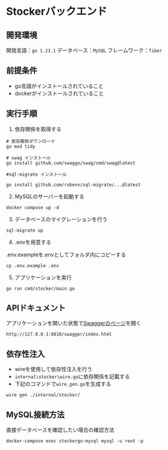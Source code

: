 # Stockerバックエンド

## 開発環境

開発言語：`go 1.23.1`
データベース：`MySQL`
フレームワーク：`fiber`

## 前提条件

- go言語がインストールされていること
- dockerがインストールされていること

## 実行手順

1. 依存関係を取得する

```shell
# 依存関係ダウンロード
go mod tidy

# swag インストール
go install github.com/swaggo/swag/cmd/swag@latest

#sql-migrate インストール

go install github.com/rubenv/sql-migrate/...@latest
```

2. MySQLのサーバーを起動する

```shell
docker compose up -d
```

3. データベースのマイグレーションを行う

```shell
sql-migrate up
```

4. .envを用意する

.env.exampleを.envとしてフォルダ内にコピーする

```shell
cp .env.example .env
```

5. アプリケーションを実行

```shell
go run cmd/stocker/main.go
```

## APIドキュメント

アプリケーションを開いた状態で[Swaggerのページ](http://127.0.0.1:8810/swagger/index.html)を開く

```
http://127.0.0.1:8810/swagger/index.html
```

## 依存性注入

- wireを使用して依存性注入を行う
- `internal\stocker\wire.go`に依存関係を記載する
- 下記のコマンドで`wire_gen.go`を生成する

```shell
wire gen ./internal/stocker/
```

## MySQL接続方法

直接データベースを確認したい場合の確認方法

```shell
docker-compose exec stockergo-mysql mysql -u root -p
```
